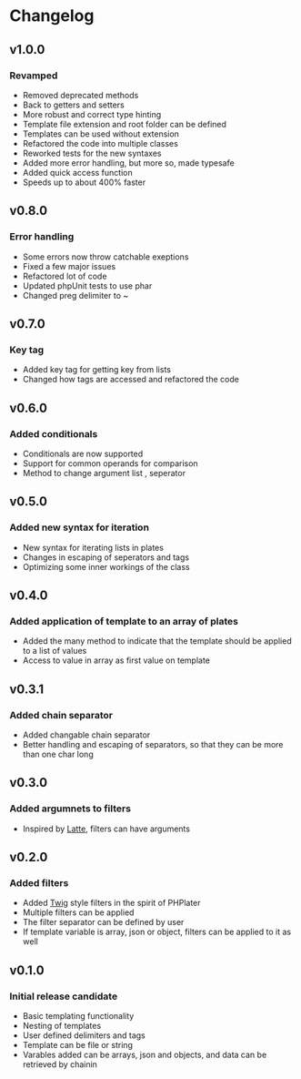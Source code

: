
# Changelog

## v1.0.0

### Revamped

- Removed deprecated methods
- Back to getters and setters
- More robust and correct type hinting
- Template file extension and root folder can be defined
- Templates can be used without extension
- Refactored the code into multiple classes
- Reworked tests for the new syntaxes
- Added more error handling, but more so, made typesafe
- Added quick access function
- Speeds up to about 400% faster

## v0.8.0

### Error handling

- Some errors now throw catchable exeptions
- Fixed a few major issues
- Refactored lot of code
- Updated phpUnit tests to use phar
- Changed preg delimiter to ~

## v0.7.0

### Key tag

- Added key tag for getting key from lists
- Changed how tags are accessed and refactored the code

## v0.6.0

### Added conditionals

- Conditionals are now supported
- Support for common operands for comparison
- Method to change argument list , seperator

## v0.5.0

### Added new syntax for iteration

- New syntax for iterating lists in plates
- Changes in escaping of seperators and tags
- Optimizing some inner workings of the class

## v0.4.0

### Added application of template to an array of plates

- Added the many method to indicate that the template should be applied to a list of values
- Access to value in array as first value on template

## v0.3.1

### Added chain separator

- Added changable chain separator
- Better handling and escaping of separators, so that they can be more than one char long

## v0.3.0

### Added argumnets to filters

- Inspired by [Latte](https://github.com/nette/latte), filters can have arguments

## v0.2.0

### Added filters

- Added [Twig](https://github.com/twigphp/Twig) style filters in the spirit of PHPlater
- Multiple filters can be applied
- The filter separator can be defined by user
- If template variable is array, json or object, filters can be applied to it as well

## v0.1.0

### Initial release candidate

- Basic templating functionality
- Nesting of templates
- User defined delimiters and tags
- Template can be file or string
- Varables added can be arrays, json and objects, and data can be retrieved by chainin

